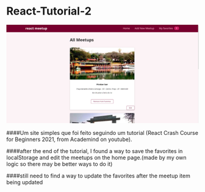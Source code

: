 # React-Tutorial-2

![example image](Untitled.png)

####Um site simples que foi feito seguindo um tutorial (React Crash Course for Beginners 2021, from Academind on youtube).

####after the end of the tutorial, I found a way to save the favorites in localStorage and edit the meetups on the home page.(made by my own logic so there may be better ways to do it)

####still need to find a way to update the favorites after the meetup item being updated

